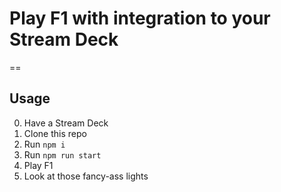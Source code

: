 # Play F1 with integration to your Stream Deck

==

## Usage

0. Have a Stream Deck
1. Clone this repo
2. Run `npm i`
3. Run `npm run start`
4. Play F1
5. Look at those fancy-ass lights
